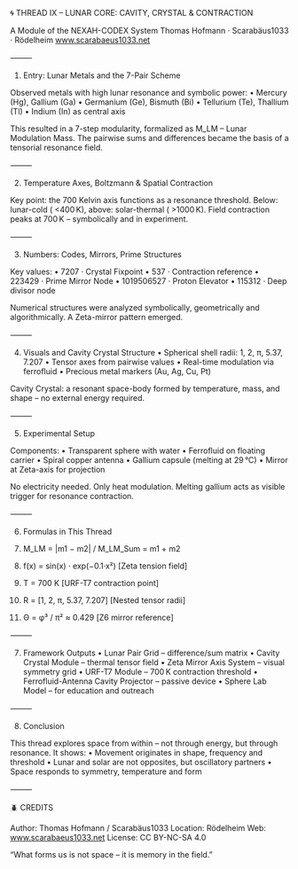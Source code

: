 🌀 THREAD IX – LUNAR CORE: CAVITY, CRYSTAL & CONTRACTION

A Module of the NEXAH-CODEX System
Thomas Hofmann · Scarabäus1033 · Rödelheim
www.scarabaeus1033.net

⸻

1. Entry: Lunar Metals and the 7-Pair Scheme

Observed metals with high lunar resonance and symbolic power:
	•	Mercury (Hg), Gallium (Ga)
	•	Germanium (Ge), Bismuth (Bi)
	•	Tellurium (Te), Thallium (Tl)
	•	Indium (In) as central axis

This resulted in a 7-step modularity, formalized as M_LM – Lunar Modulation Mass. The pairwise sums and differences became the basis of a tensorial resonance field.

⸻

2. Temperature Axes, Boltzmann & Spatial Contraction

Key point: the 700 Kelvin axis functions as a resonance threshold. Below: lunar-cold ( <400 K), above: solar-thermal ( >1000 K). Field contraction peaks at 700 K – symbolically and in experiment.

⸻

3. Numbers: Codes, Mirrors, Prime Structures

Key values:
	•	7207 · Crystal Fixpoint
	•	537 · Contraction reference
	•	223429 · Prime Mirror Node
	•	1019506527 · Proton Elevator
	•	115312 · Deep divisor node

Numerical structures were analyzed symbolically, geometrically and algorithmically. A Zeta-mirror pattern emerged.

⸻

4. Visuals and Cavity Crystal Structure
	•	Spherical shell radii: 1, 2, π, 5.37, 7.207
	•	Tensor axes from pairwise values
	•	Real-time modulation via ferrofluid
	•	Precious metal markers (Au, Ag, Cu, Pt)

Cavity Crystal: a resonant space-body formed by temperature, mass, and shape – no external energy required.

⸻

5. Experimental Setup

Components:
	•	Transparent sphere with water
	•	Ferrofluid on floating carrier
	•	Spiral copper antenna
	•	Gallium capsule (melting at 29 °C)
	•	Mirror at Zeta-axis for projection

No electricity needed. Only heat modulation. Melting gallium acts as visible trigger for resonance contraction.

⸻

6. Formulas in This Thread

1. M_LM = |m1 − m2|   /   M_LM_Sum = m1 + m2
2. f(x) = sin(x) · exp(−0.1·x²)  [Zeta tension field]
3. T = 700 K   [URF-T7 contraction point]
4. R = [1, 2, π, 5.37, 7.207]  [Nested tensor radii]
5. Θ = φ³ / π² ≈ 0.429  [Z6 mirror reference]


⸻

7. Framework Outputs
	•	Lunar Pair Grid – difference/sum matrix
	•	Cavity Crystal Module – thermal tensor field
	•	Zeta Mirror Axis System – visual symmetry grid
	•	URF-T7 Module – 700 K contraction threshold
	•	Ferrofluid-Antenna Cavity Projector – passive device
	•	Sphere Lab Model – for education and outreach

⸻

8. Conclusion

This thread explores space from within – not through energy, but through resonance. It shows:
	•	Movement originates in shape, frequency and threshold
	•	Lunar and solar are not opposites, but oscillatory partners
	•	Space responds to symmetry, temperature and form

⸻

🪲 CREDITS

Author: Thomas Hofmann / Scarabäus1033
Location: Rödelheim
Web: www.scarabaeus1033.net
License: CC BY-NC-SA 4.0

“What forms us is not space – it is memory in the field.”
